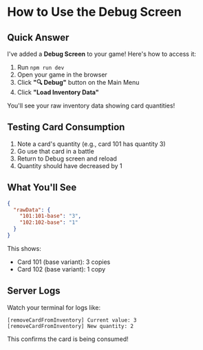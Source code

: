 # How to Use the Debug Screen

## Quick Answer

I've added a **Debug Screen** to your game! Here's how to access it:

1. Run `npm run dev`
2. Open your game in the browser
3. Click **"🔍 Debug"** button on the Main Menu
4. Click **"Load Inventory Data"**

You'll see your raw inventory data showing card quantities!

## Testing Card Consumption

1. Note a card's quantity (e.g., card 101 has quantity 3)
2. Go use that card in a battle
3. Return to Debug screen and reload
4. Quantity should have decreased by 1

## What You'll See

```json
{
  "rawData": {
    "101:101-base": "3",
    "102:102-base": "1"
  }
}
```

This shows:
- Card 101 (base variant): 3 copies
- Card 102 (base variant): 1 copy

## Server Logs

Watch your terminal for logs like:
```
[removeCardFromInventory] Current value: 3
[removeCardFromInventory] New quantity: 2
```

This confirms the card is being consumed!
